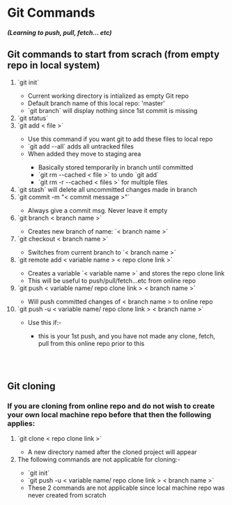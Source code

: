 # Git Commands
##### (Learning to push, pull, fetch... etc)


## Git commands to start from scrach (from empty repo in local system)
<ol>
	<li>`git init`</li>
	<ul>
		<li>Current working directory is intialized as empty Git repo</li>
		<li>Default branch name of this local repo: 'master'</li>
		<li>`git branch` will display nothing since 1st commit is missing</li>
	</ul>
	<li>`git status`</li>
	<li>`git add < file >`</li>
	<ul>
		<li>Use this command if you want git to add these files to local repo</li>
		<li>`git add --all` adds all untracked files</li>
		<li>When added they move to staging area</li>
		<ul>
			<li>Basically stored temporarily in branch until committed</li>
			<li>`git rm --cached < file >` to undo `git add`</li>
			<li>`git rm -r --cached < files >` for multiple files</li>
		</ul>
	</ul>
	<li>`git stash` will delete all uncommitted changes made in branch</li>
	<li>`git commit -m "< commit message >"`</li>
	<ul>
		<li>Always give a commit msg. Never leave it empty</li>
	</ul>
	<li>`git branch < branch name >`</li>
	<ul>
		<li>Creates new branch of name: `< branch name >`</li>
	</ul>
	<li>`git checkout < branch name >`</li>
	<ul>
		<li>Switches from current branch to `< branch name >`</li>
	</ul>
	<li>`git remote add < variable name > < repo clone link >`</li>
	<ul>
		<li>Creates a variable `< variable name >` and stores the repo clone link</li>
		<li>This will be useful to push/pull/fetch...etc from online repo</li>
	</ul>
	<li>`git push < variable name/ repo clone link > < branch name >`</li>
	<ul>
		<li>Will push committed changes of < branch name > to online repo</li>
	</ul>
	<li>`git push -u < variable name/ repo clone link > < branch name >`</li>
	<ul>
		<li>Use this if:-</li>
		<ul>
			<li>this is your 1st push, and you have not made any clone, fetch, pull from this online repo prior to this</li>
		</ul>
	</ul>
</ol>

<br></br>

## Git cloning
### If you are cloning from online repo and do not wish to create your own local machine repo before that then the following applies:
<ol>
<li>`git clone < repo clone link >`</li>
   <ul>
	<li>A new directory named after the cloned project will appear</li>
	</ul>
<li>The following commands are not applicable for cloning:-</li>
   <ul>
	<li>`git init`</li>
	<li>`git push -u < variable name/ repo clone link > < branch name >`</li>
	<li>These 2 commands are not applicable since local machine repo was never created from scratch</li>
	</ul>
</ol>

